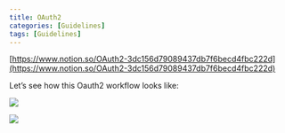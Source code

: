 ```yaml
---
title: OAuth2
categories: [Guidelines]
tags: [Guidelines]
---
```


[https://www.notion.so/OAuth2-3dc156d79089437db7f6becd4fbc222d](https://www.notion.so/OAuth2-3dc156d79089437db7f6becd4fbc222d)


Let’s see how this Oauth2 workflow looks like:


![](https://prod-files-secure.s3.us-west-2.amazonaws.com/9960fb2a-b75e-4bea-a8f9-b00925db1215/3bce41e0-99e8-4ebd-9701-e2bc9cbb79a2/Untitled.png?X-Amz-Algorithm=AWS4-HMAC-SHA256&X-Amz-Content-Sha256=UNSIGNED-PAYLOAD&X-Amz-Credential=ASIAZI2LB466XUTKDPI4%2F20250207%2Fus-west-2%2Fs3%2Faws4_request&X-Amz-Date=20250207T202120Z&X-Amz-Expires=3600&X-Amz-Security-Token=IQoJb3JpZ2luX2VjEGQaCXVzLXdlc3QtMiJGMEQCIE5N21FlR4uzwpi9cXFVP4fP3T89scmiRyr8e7FqG1IqAiB2TlABPqvIXmZagGwISp1ZKSEjRTBz%2B8BL9l42q7gtkyr%2FAwh9EAAaDDYzNzQyMzE4MzgwNSIMrn746sgOSed3T5JfKtwDsfK0t49ahkW2HZGbFJ%2F%2Fy6ksD1Do3T0I0kvbCMe5bTvt%2FaaBZucEpGKqsqPsNbPjcfrxzKOpyo79BA0Mh6vHYzAQFSot6P2lIUlFLm8AxY1ykY6GzjuulT%2FW1Jz8BbAynCV4I0gEkW1eYPDmLCAaL4j0N7BJbTlNwqQtPDnEVQnYVLRq1rZrymt7z8JpezATk2sFvsPna%2BSFLC4QHfCnNIkEbdeOd7%2F6cLcgphhz%2FIp67mXbW%2BNhrL0xDfxULw7nZj79rqEZBW2QhyqYPKTl3zsEJlvtvvy94FeICT40Nxan828BVMaQf8gLaBxNYrBrFi8d9s3sSsyImsuQdUKEjuBFOSZhi3cbnD0Kq%2FXz%2BgjTPbGV82Z6slzicXJYY%2FSFnp9NFxqTo4JTXgWl3%2BY4PkSOor2SeVk%2F4XlOvwdeq79Ro4su2ewwkbGU%2FgneuiXLnwJT%2B%2BlzF4PSrZc9TjSk6XZJ9i4JN4QtaoMMEhoIeGCF4jIowSHyibjsLjWUFH%2BWwaYppbSTKLxa0aCjz1BmkWsXMOzuWDbUCh4xdQiKZ13RhxWg4bHzKWW5sy05CAvNJEHhq9LBYIoIIg9gD1iiDNTZW9HZGHeMIa9rsE%2Bviq8otqB3JD4VAQ7fagYwhNSZvQY6pgHJq4uO7Q%2FAhgUcrlwgbaL%2FONVPBEweMC9gkg8NqPWpBp%2BnwZYNsXRPskAi3U86PwxgApkDX%2FgKcshVu5DJq7nnQVFhBmBm5guWTos6FSpgxH7hWWcpeNIKtBBOchaPzgqth9PWnijQcowTlWP3kCm5f0CV4tTGaC1E5TJwsedS0762%2Fn3c5dUIEryLiUIeYjtWsqPoYvpoirJGOEM89caL4%2BmchNXE&X-Amz-Signature=3cba4e18ba47d913434019d232dda5ecb49c114e024a79942e1a777925118b21&X-Amz-SignedHeaders=host&x-id=GetObject)


![](https://prod-files-secure.s3.us-west-2.amazonaws.com/9960fb2a-b75e-4bea-a8f9-b00925db1215/27d32b66-de43-41de-80f7-7edb81d1190f/Untitled.png?X-Amz-Algorithm=AWS4-HMAC-SHA256&X-Amz-Content-Sha256=UNSIGNED-PAYLOAD&X-Amz-Credential=ASIAZI2LB466XUTKDPI4%2F20250207%2Fus-west-2%2Fs3%2Faws4_request&X-Amz-Date=20250207T202120Z&X-Amz-Expires=3600&X-Amz-Security-Token=IQoJb3JpZ2luX2VjEGQaCXVzLXdlc3QtMiJGMEQCIE5N21FlR4uzwpi9cXFVP4fP3T89scmiRyr8e7FqG1IqAiB2TlABPqvIXmZagGwISp1ZKSEjRTBz%2B8BL9l42q7gtkyr%2FAwh9EAAaDDYzNzQyMzE4MzgwNSIMrn746sgOSed3T5JfKtwDsfK0t49ahkW2HZGbFJ%2F%2Fy6ksD1Do3T0I0kvbCMe5bTvt%2FaaBZucEpGKqsqPsNbPjcfrxzKOpyo79BA0Mh6vHYzAQFSot6P2lIUlFLm8AxY1ykY6GzjuulT%2FW1Jz8BbAynCV4I0gEkW1eYPDmLCAaL4j0N7BJbTlNwqQtPDnEVQnYVLRq1rZrymt7z8JpezATk2sFvsPna%2BSFLC4QHfCnNIkEbdeOd7%2F6cLcgphhz%2FIp67mXbW%2BNhrL0xDfxULw7nZj79rqEZBW2QhyqYPKTl3zsEJlvtvvy94FeICT40Nxan828BVMaQf8gLaBxNYrBrFi8d9s3sSsyImsuQdUKEjuBFOSZhi3cbnD0Kq%2FXz%2BgjTPbGV82Z6slzicXJYY%2FSFnp9NFxqTo4JTXgWl3%2BY4PkSOor2SeVk%2F4XlOvwdeq79Ro4su2ewwkbGU%2FgneuiXLnwJT%2B%2BlzF4PSrZc9TjSk6XZJ9i4JN4QtaoMMEhoIeGCF4jIowSHyibjsLjWUFH%2BWwaYppbSTKLxa0aCjz1BmkWsXMOzuWDbUCh4xdQiKZ13RhxWg4bHzKWW5sy05CAvNJEHhq9LBYIoIIg9gD1iiDNTZW9HZGHeMIa9rsE%2Bviq8otqB3JD4VAQ7fagYwhNSZvQY6pgHJq4uO7Q%2FAhgUcrlwgbaL%2FONVPBEweMC9gkg8NqPWpBp%2BnwZYNsXRPskAi3U86PwxgApkDX%2FgKcshVu5DJq7nnQVFhBmBm5guWTos6FSpgxH7hWWcpeNIKtBBOchaPzgqth9PWnijQcowTlWP3kCm5f0CV4tTGaC1E5TJwsedS0762%2Fn3c5dUIEryLiUIeYjtWsqPoYvpoirJGOEM89caL4%2BmchNXE&X-Amz-Signature=1761c6a223dc53fd8dd59e01df42c9a9543a529e86099e7d3272fe7d791fc564&X-Amz-SignedHeaders=host&x-id=GetObject)

